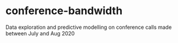 # conference-bandwidth
Data exploration and predictive modelling on conference calls made between July and Aug 2020
